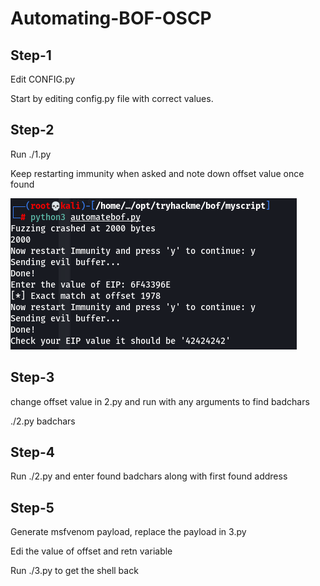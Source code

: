 # Automating-BOF-OSCP

## Step-1
Edit CONFIG.py

Start by editing config.py file with correct values.

## Step-2
Run ./1.py 

Keep restarting immunity when asked and note down offset value once found

![Automating BOF](https://github.com/Sentinal920/Automating-BOF/raw/main/images/automatebof.png)

## Step-3
change offset value in 2.py and run with any arguments to find badchars

./2.py badchars

## Step-4
Run ./2.py and enter found badchars along with first found address

## Step-5
Generate msfvenom payload, replace the payload in 3.py

Edi the value of offset  and retn variable

Run ./3.py to get the shell back
